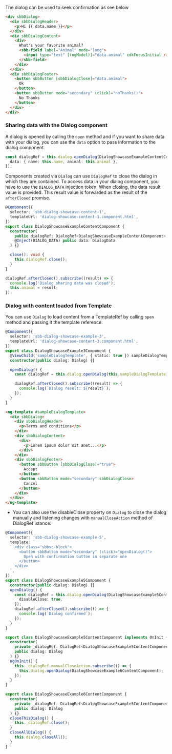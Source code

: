 The dialog can be used to seek confirmation as see below

```html
<div sbbDialog>
  <div sbbDialogHeader>
    <p>Hi {{ data.name }}</p>
  </div>
  <div sbbDialogContent>
    <div>
      What's your favorite animal?
      <sbb-field label="Animal" mode="long">
        <input type="text" [(ngModel)]="data.animal" cdkFocusInitial />
      </sbb-field>
    </div>
  </div>
  <div sbbDialogFooter>
    <button sbbButton [sbbDialogClose]="data.animal">
      Ok
    </button>
    <button sbbButton mode="secondary" (click)="noThanks()">
      No Thanks
    </button>
  </div>
</div>
```

### Sharing data with the Dialog component

A dialog is opened by calling the `open` method and if you want to share data with your dialog,
you can use the `data` option to pass information to the dialog component.

```ts
const dialogRef = this.dialog.openDialog(DialogShowcaseExampleContentComponent, {
  data: { name: this.name, animal: this.animal },
});
```

Components created via `Dialog` can use `DialogRef` to close the dialog in which they are
contained. To access data in your dialog component, you have to use the `DIALOG_DATA` injection
token. When closing, the data result value is provided. This result value is forwarded as the
result of the `afterClosed` promise.

```ts
@Component({
  selector: 'sbb-dialog-showcase-content-1',
  templateUrl: 'dialog-showcase-content-1.component.html',
})
export class DialogShowcaseExampleContentComponent {
  constructor(
    public dialogRef: DialogRef<DialogShowcaseExampleContentComponent>,
    @Inject(DIALOG_DATA) public data: DialogData
  ) {}

  close(): void {
    this.dialogRef.close();
  }
}
```

```ts
dialogRef.afterClosed().subscribe((result) => {
  console.log('Dialog sharing data was closed');
  this.animal = result;
});
```

### Dialog with content loaded from Template

You can use `Dialog` to load content from a TemplateRef by calling `open` method and
passing it the template reference:

```ts
@Component({
  selector: 'sbb-dialog-showcase-example-3',
  templateUrl: 'dialog-showcase-content-3.component.html',
})
export class DialogShowcaseExample3Component {
  @ViewChild('sampleDialogTemplate', { static: true }) sampleDialogTemplate: TemplateRef<any>;
  constructor(public dialog: Dialog) {}

  openDialog() {
    const dialogRef = this.dialog.openDialog(this.sampleDialogTemplate);

    dialogRef.afterClosed().subscribe((result) => {
      console.log(`Dialog result: ${result}`);
    });
  }
}
```

```html
<ng-template #sampleDialogTemplate>
  <div sbbDialog>
    <div sbbDialogHeader>
      <p>Terms and conditions</p>
    </div>
    <div sbbDialogContent>
      <div>
        <p>Lorem ipsum dolor sit amet...</p>
      </div>
    </div>
    <div sbbDialogFooter>
      <button sbbButton [sbbDialogClose]="true">
        Accept
      </button>
      <button sbbButton mode="secondary" sbbDialogClose>
        Cancel
      </button>
    </div>
  </div>
</ng-template>
```

- You can also use the disableClose property on `Dialog` to close the dialog manually and
  listening changes with `manualCloseAction` method of DialogRef istance:

```ts
@Component({
  selector: 'sbb-dialog-showcase-example-5',
  template: `
    <div class="sbbsc-block">
      <button sbbButton mode="secondary" (click)="openDialog()">
        Open with confirmation button in separate one
      </button>
    </div>
  `,
})
export class DialogShowcaseExample5Component {
  constructor(public dialog: Dialog) {}
  openDialog() {
    const dialogRef = this.dialog.openDialog(DialogShowcaseExample5ContentComponent, {
      disableClose: true,
    });
    dialogRef.afterClosed().subscribe(() => {
      console.log(`Dialog confirmed`);
    });
  }
}
```

```ts
export class DialogShowcaseExample5ContentComponent implements OnInit {
  constructor(
    private _dialogRef: DialogRef<DialogShowcaseExample5ContentComponent>,
    public dialog: Dialog
  ) {}
  ngOnInit() {
    this._dialogRef.manualCloseAction.subscribe(() => {
      this.dialog.openDialog(DialogShowcaseExample6ContentComponent);
    });
  }
}

export class DialogShowcaseExample6ContentComponent {
  constructor(
    private _dialogRef: DialogRef<DialogShowcaseExample5ContentComponent>,
    public dialog: Dialog
  ) {}
  closeThisDialog() {
    this._dialogRef.close();
  }
  closeAllDialog() {
    this.dialog.closeAll();
  }
}
```
